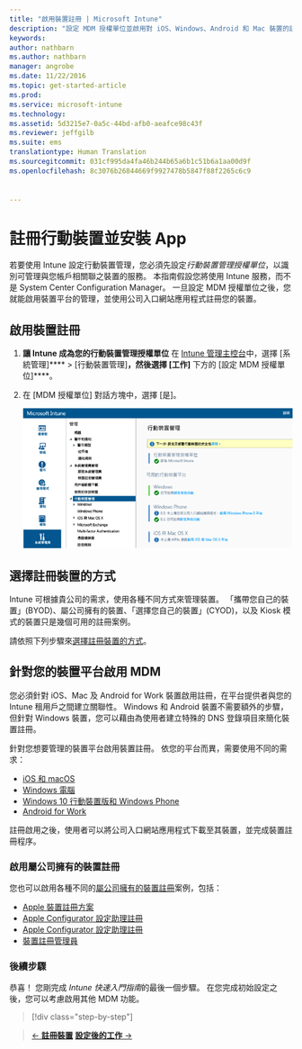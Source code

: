 ```yaml
---
title: "啟用裝置註冊 | Microsoft Intune"
description: "設定 MDM 授權單位並啟用對 iOS、Windows、Android 和 Mac 裝置的註冊。"
keywords: 
author: nathbarn
ms.author: nathbarn
manager: angrobe
ms.date: 11/22/2016
ms.topic: get-started-article
ms.prod: 
ms.service: microsoft-intune
ms.technology: 
ms.assetid: 5d3215e7-0a5c-44bd-afb0-aeafce98c43f
ms.reviewer: jeffgilb
ms.suite: ems
translationtype: Human Translation
ms.sourcegitcommit: 031cf995da4fa46b244b65a6b1c51b6a1aa00d9f
ms.openlocfilehash: 8c3076b26844669f9927478b5847f88f2265c6c9


---
```


# <a name="enroll-mobile-devices-and-install-an-app"></a>註冊行動裝置並安裝 App
若要使用 Intune 設定行動裝置管理，您必須先設定*行動裝置管理授權單位*，以識別可管理與您帳戶相關聯之裝置的服務。 本指南假設您將使用 Intune 服務，而不是 System Center Configuration Manager。 一旦設定 MDM 授權單位之後，您就能啟用裝置平台的管理，並使用公司入口網站應用程式註冊您的裝置。

## <a name="enable-device-enrollment"></a>啟用裝置註冊

1. **讓 Intune 成為您的行動裝置管理授權單位**
    在 [Intune 管理主控台](https://manage.microsoft.com/)中，選擇 [系統管理]**** > [行動裝置管理]****，然後選擇 [工作]**** 下方的 [設定 MDM 授權單位]****。  

2. 在 [MDM 授權單位] 對話方塊中，選擇 [是]。

    ![管理主控台。 將 mdm 設為 Intune](./media/mdmAuthority.png)

## <a name="choose-how-to-enroll-devices"></a>選擇註冊裝置的方式

Intune 可根據貴公司的需求，使用各種不同方式來管理裝置。 「攜帶您自己的裝置」(BYOD)、屬公司擁有的裝置、「選擇您自己的裝置」(CYOD)，以及 Kiosk 模式的裝置只是幾個可用的註冊案例。

請依照下列步驟來[選擇註冊裝置的方式](choose-how-to-enroll-devices1.md)。

## <a name="enable-mdm-for-your-device-platform"></a>針對您的裝置平台啟用 MDM
您必須針對 iOS、Mac 及 Android for Work 裝置啟用註冊，在平台提供者與您的 Intune 租用戶之間建立關聯性。 Windows 和 Android 裝置不需要額外的步驟，但針對 Windows 裝置，您可以藉由為使用者建立特殊的 DNS 登錄項目來簡化裝置註冊。

針對您想要管理的裝置平台啟用裝置註冊。 依您的平台而異，需要使用不同的需求：

-  [iOS 和 macOS](https://docs.microsoft.com/intune/deploy-use/set-up-ios-and-mac-management-with-microsoft-intune.md)
-  [Windows 電腦](https://docs.microsoft.com/intune/deploy-use/set-up-windows-device-management-with-microsoft-intune)
-  [Windows 10 行動裝置版和 Windows Phone](https://docs.microsoft.com/intune/deploy-use/set-up-windows-phone-management-with-microsoft-intune)
- [Android for Work](https://docs.microsoft.com/intune/deploy-use/set-up-android-for-work)

註冊啟用之後，使用者可以將公司入口網站應用程式下載至其裝置，並完成裝置註冊程序。

### <a name="enable-company-owned-device-enrollment"></a>啟用屬公司擁有的裝置註冊
您也可以啟用各種不同的[屬公司擁有的裝置註冊](https://docs.microsoft.com/intune/deploy-use/manage-corporate-owned-devices)案例，包括：
- [Apple 裝置註冊方案](https://docs.microsoft.com/intune/deploy-use/ios-device-enrollment-program-in-microsoft-intune)
- [Apple Configurator 設定助理註冊](https://docs.microsoft.com/intune/deploy-use/ios-setup-assistant-enrollment-in-microsoft-intune)
- [Apple Configurator 設定助理註冊](https://docs.microsoft.com/intune/deploy-use/ios-direct-enrollment-in-microsoft-intune)
- [裝置註冊管理員](https://docs.microsoft.com/intune/deploy-use/enroll-corporate-owned-devices-with-the-device-enrollment-manager-in-microsoft-intune)

### <a name="next-steps"></a>後續步驟
恭喜！ 您剛完成 *Intune 快速入門指南*的最後一個步驟。 在您完成初始設定之後，您可以考慮啟用其他 MDM 功能。

>[!div class="step-by-step"]

>[&larr; **註冊裝置**](.\start-with-a-paid-subscription-to-microsoft-intune-step-8.md)     [**設定後的工作** &rarr;](.\post-configuration-tasks.md)  



<!--HONumber=Dec16_HO1-->


